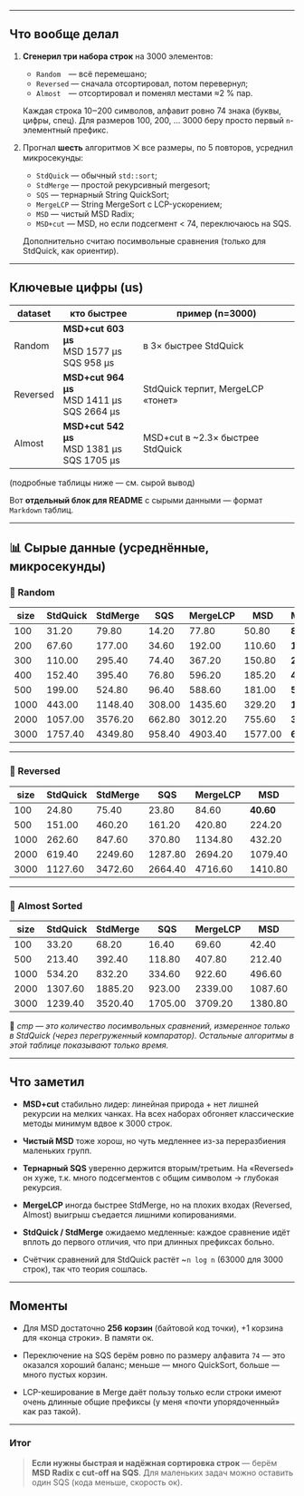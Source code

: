 
---

## Что вообще делал

1. **Сгенерил три набора строк** на 3000 элементов:

   * `Random` — всё перемешано;
   * `Reversed` — сначала отсортировал, потом перевернул;
   * `Almost` — отсортировал и поменял местами ≈2 % пар.

   Каждая строка 10‒200 символов, алфавит ровно 74 знака (буквы, цифры, спец).
   Для размеров 100, 200, … 3000 беру просто первый `n`-элементный префикс.

2. Прогнал **шесть** алгоритмов ⨉ все размеры, по 5 повторов, усреднил микросекунды:

   * `StdQuick`  — обычный `std::sort`;
   * `StdMerge`  — простой рекурсивный mergesort;
   * `SQS`       — тернарный String QuickSort;
   * `MergeLCP`  — String MergeSort c LCP-ускорением;
   * `MSD`       — чистый MSD Radix;
   * `MSD+cut`   — MSD, но если подсегмент < 74, переключаюсь на SQS.

   Дополнительно считаю посимвольные сравнения (только для StdQuick, как ориентир).

---

## Ключевые цифры (us)

| dataset  | кто быстрее                                      | пример (n=3000)                   |
| -------- | ------------------------------------------------ | --------------------------------- |
| Random   | **MSD+cut 603 μs**<br>MSD 1577 μs<br>SQS 958 μs  | в 3× быстрее StdQuick             |
| Reversed | **MSD+cut 964 μs**<br>MSD 1411 μs<br>SQS 2664 μs | StdQuick терпит, MergeLCP «тонет» |
| Almost   | **MSD+cut 542 μs**<br>MSD 1381 μs<br>SQS 1705 μs | MSD+cut в \~2.3× быстрее StdQuick |

(подробные таблицы ниже — см. сырой вывод)

Вот **отдельный блок для README** с сырыми данными — формат `Markdown` таблиц.

---

## 📊 Сырые данные (усреднённые, микросекунды)

### 🔹 Random

| size | StdQuick | StdMerge | SQS    | MergeLCP | MSD     | MSD+cut    | cmp   |
| ---- | -------- | -------- | ------ | -------- | ------- | ---------- | ----- |
| 100  | 31.20    | 79.80    | 14.20  | 77.80    | 50.80   | **8.80**   | 829   |
| 200  | 67.60    | 177.00   | 34.60  | 192.00   | 110.60  | **17.20**  | 2116  |
| 300  | 110.00   | 295.40   | 74.40  | 367.20   | 150.80  | **26.20**  | 3543  |
| 400  | 152.40   | 395.40   | 76.80  | 596.20   | 185.20  | **40.20**  | 5188  |
| 500  | 199.00   | 524.80   | 96.40  | 588.60   | 181.00  | **50.60**  | 6846  |
| 1000 | 443.00   | 1148.40  | 308.00 | 1435.60  | 329.20  | **155.40** | 16306 |
| 2000 | 1057.00  | 3576.20  | 662.80 | 3012.20  | 755.60  | **343.40** | 37734 |
| 3000 | 1757.40  | 4349.80  | 958.40 | 4903.40  | 1577.00 | **603.80** | 63360 |

---

### 🔹 Reversed

| size | StdQuick | StdMerge | SQS     | MergeLCP | MSD       | MSD+cut    | cmp   |
| ---- | -------- | -------- | ------- | -------- | --------- | ---------- | ----- |
| 100  | 24.80    | 75.40    | 23.80   | 84.60    | **40.60** | **40.60**  | 938   |
| 500  | 151.00   | 460.20   | 161.20  | 420.80   | 224.20    | **166.60** | 5601  |
| 1000 | 262.60   | 847.60   | 370.80  | 1134.80  | 432.20    | **300.80** | 12313 |
| 2000 | 619.40   | 2249.60  | 1287.80 | 2694.20  | 1079.40   | **634.00** | 26587 |
| 3000 | 1127.60  | 3472.60  | 2664.40 | 4716.60  | 1410.80   | **964.40** | 44417 |

---

### 🔹 Almost Sorted

| size | StdQuick | StdMerge | SQS     | MergeLCP | MSD     | MSD+cut    | cmp   |
| ---- | -------- | -------- | ------- | -------- | ------- | ---------- | ----- |
| 100  | 33.20    | 68.20    | 16.40   | 69.60    | 42.40   | **19.20**  | 1434  |
| 500  | 213.40   | 392.40   | 118.80  | 407.80   | 212.40  | **78.80**  | 8504  |
| 1000 | 534.20   | 832.20   | 334.60  | 922.60   | 496.60  | **221.00** | 20455 |
| 2000 | 1307.60  | 1885.20  | 923.00  | 2339.00  | 1087.60 | **394.00** | 47535 |
| 3000 | 1239.40  | 3520.40  | 1705.00 | 3709.20  | 1380.80 | **541.60** | 57405 |

📌 *cmp — это количество посимвольных сравнений, измеренное только в StdQuick (через перегруженный компаратор). Остальные алгоритмы в этой таблице показывают только время.*

---

## Что заметил

* **MSD+cut** стабильно лидер: линейная природа + нет лишней рекурсии на мелких чанках.
  На всех наборах обгоняет классические методы минимум вдвое к 3000 строк.

* **Чистый MSD** тоже хорош, но чуть медленнее из-за переразбиения маленьких групп.

* **Тернарный SQS** уверенно держится вторым/третьим. На «Reversed» он хуже, т.к.
  много подсегментов с общим символом → глубокая рекурсия.

* **MergeLCP** иногда быстрее StdMerge, но на плохих входах (Reversed, Almost)
  выигрыш съедается лишними копированиями.

* **StdQuick / StdMerge** ожидаемо медленные: каждое сравнение идёт вплоть до
  первого отличия, что при длинных префиксах больно.

* Счётчик сравнений для StdQuick растёт \~`n log n` (63000 для 3000 строк), так что
  теория сошлась.

---

## Моменты

* Для MSD достаточно **256 корзин** (байтовой код точки), +1 корзина для «конца строки».
  В памяти ок.

* Переключение на SQS берём ровно по размеру алфавита `74` — это оказался
  хороший баланс; меньше — много QuickSort, больше — много пустых корзин.

* LCP-кеширование в Merge даёт пользу только если строки имеют очень длинные
  общие префиксы (у меня «почти упорядоченный» как раз такой).

---

### Итог

> **Если нужны быстрая и надёжная сортировка строк** — берём **MSD Radix с cut-off на SQS**.
> Для маленьких задач можно оставить один SQS (кода меньше, скорость ок).

